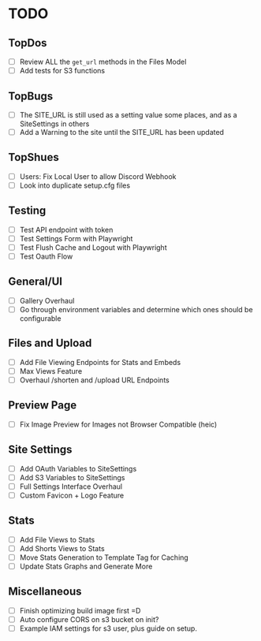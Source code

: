 # TODO

## TopDos

- [ ] Review ALL the `get_url` methods in the Files Model
- [ ] Add tests for S3 functions

## TopBugs

- [ ] The SITE_URL is still used as a setting value some places, and as a SiteSettings in others
- [ ] Add a Warning to the site until the SITE_URL has been updated

## TopShues

- [ ] Users: Fix Local User to allow Discord Webhook
- [ ] Look into duplicate setup.cfg files

## Testing

- [ ] Test API endpoint with token
- [ ] Test Settings Form with Playwright
- [ ] Test Flush Cache and Logout with Playwright
- [ ] Test Oauth Flow

## General/UI

- [ ] Gallery Overhaul
- [ ] Go through environment variables and determine which ones should be configurable

## Files and Upload

- [ ] Add File Viewing Endpoints for Stats and Embeds
- [ ] Max Views Feature
- [ ] Overhaul /shorten and /upload URL Endpoints

## Preview Page

- [ ] Fix Image Preview for Images not Browser Compatible (heic)

## Site Settings

- [ ] Add OAuth Variables to SiteSettings
- [ ] Add S3 Variables to SiteSettings
- [ ] Full Settings Interface Overhaul
- [ ] Custom Favicon + Logo Feature

## Stats

- [ ] Add File Views to Stats
- [ ] Add Shorts Views to Stats
- [ ] Move Stats Generation to Template Tag for Caching
- [ ] Update Stats Graphs and Generate More

## Miscellaneous

- [ ] Finish optimizing build image first =D
- [ ] Auto configure CORS on s3 bucket on init?
- [ ] Example IAM settings for s3 user, plus guide on setup.
